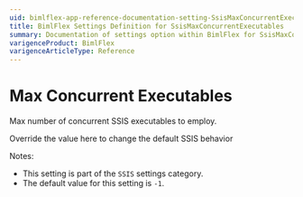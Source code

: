 ```yaml
---
uid: bimlflex-app-reference-documentation-setting-SsisMaxConcurrentExecutables
title: BimlFlex Settings Definition for SsisMaxConcurrentExecutables
summary: Documentation of settings option within BimlFlex for SsisMaxConcurrentExecutables
varigenceProduct: BimlFlex
varigenceArticleType: Reference
---
```


# Max Concurrent Executables

Max number of concurrent SSIS executables to employ.

Override the value here to change the default SSIS behavior

Notes:
* This setting is part of the `SSIS` settings category.
 * The default value for this setting is `-1`.
